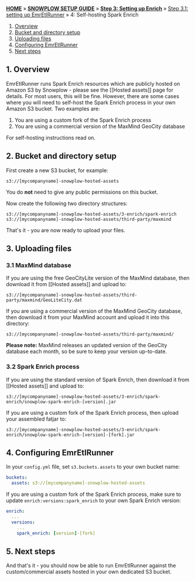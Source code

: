 <a name="top" />

[**HOME**](Home) » [**SNOWPLOW SETUP GUIDE**](Setting-up-Snowplow) » [**Step 3: Setting up Enrich**](Setting-up-enrich) » [Step 3.1: setting up EmrEtlRunner](Setting-up-EmrEtlRunner) » 4: Self-hosting Spark Enrich

1. [Overview](#overview)
2. [Bucket and directory setup](#bucket-setup)
3. [Uploading files](#files)
4. [Configuring EmrEtlRunner](#configure)
5. [Next steps](#next-steps)

<a name="usage-overview"/>

## 1. Overview

EmrEtlRunner runs Spark Enrich resources which are publicly hosted on Amazon S3 by Snowplow - please see the [[Hosted assets]] page for details. For most users, this will be fine. However, there are some cases where you will need to self-host the Spark Enrich process in your own Amazon S3 bucket. Two examples are:

1. You are using a custom fork of the Spark Enrich process
2. You are using a commercial version of the MaxMind GeoCity database

For self-hosting instructions read on.

<a name="bucket-setup"/>

## 2. Bucket and directory setup

First create a new S3 bucket, for example:

    s3://[mycompanyname]-snowplow-hosted-assets

You do **not** need to give any public permissions on this bucket.

Now create the following two directory structures:

    s3://[mycompanyname]-snowplow-hosted-assets/3-enrich/spark-enrich
    s3://[mycompanyname]-snowplow-hosted-assets/third-party/maxmind

That's it - you are now ready to upload your files.

<a name="files"/>

## 3. Uploading files

### 3.1 MaxMind database

If you are using the free GeoCityLite version of the MaxMind database, then download it from [[Hosted assets]] and upload to:

    s3://[mycompanyname]-snowplow-hosted-assets/third-party/maxmind/GeoLiteCity.dat

If you are using a commercial version of the MaxMind GeoCity database, then download it from your MaxMind account and upload it into this directory:

    s3://[mycompanyname]-snowplow-hosted-assets/third-party/maxmind/

**Please note:** MaxMind releases an updated version of the GeoCity database each month, so be sure to keep your version up-to-date.

### 3.2 Spark Enrich process

If you are using the standard version of Spark Enrich, then download it from [[Hosted assets]] and upload to:

    s3://[mycompanyname]-snowplow-hosted-assets/3-enrich/spark-enrich/snowplow-spark-enrich-[version].jar

If you are using a custom fork of the Spark Enrich process, then upload your assembled fatjar to:

    s3://[mycompanyname]-snowplow-hosted-assets/3-enrich/spark-enrich/snowplow-spark-enrich-[version]-[fork].jar

<a name="configure"/>

## 4. Configuring EmrEtlRunner

In your `config.yml` file, set `s3.buckets.assets` to your own bucket name:

```yaml
buckets:
  assets: s3://[mycompanyname]-snowplow-hosted-assets
```

If you are using a custom fork of the Spark Enrich process, make sure to update `enrich:versions:spark_enrich` to your own Spark Enrich version:

```yaml
enrich:
  ...
  versions:
    ...
    spark_enrich: [version]-[fork]
```

<a name="next-steps" />

## 5. Next steps

And that's it - you should now be able to run EmrEtlRunner against the custom/commercial assets hosted in your own dedicated S3 bucket.
